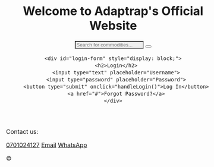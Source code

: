 <!DOCTYPE html>
<html lang="en">
<head>
  <meta charset="UTF-8">
  <meta name="viewport" content="width=device-width, initial-scale=1.0">
  <title>Adaptrap - Official Website</title>
  <style>
    /* General styling */
    body {
      font-size: 16px;
      margin: 0;
      background-image: url("path/to/background-image.jpg"); /* Add your background image */
      background-size: cover;
    }

    header, main, footer {
      padding: 1rem;
    }

    img {
      max-width: 100%;
      height: auto;
    }

    /* Search bar styling */
    input[type="search"] {
      background-color: #f0f0f0;
      border: 1px solid #ccc;
      padding: 5px;
      border-radius: 5px;
    }

    /* Login form styling */
    #login-form {
      display: flex;
      flex-direction: column;
      align-items: center;
    }

    #login-form input[type="text"],
    #login-form input[type="password"] {
      margin-bottom: 10px;
    }

    /* ... other styles (responsiveness, video, etc.) ... */
  </style>
  <script>
    // Basic login functionality (for demonstration, not secure)
    function handleLogin() {
      const username = document.querySelector("input[type='text']").value;
      const password = document.querySelector("input[type='password']").value;

      if (username === "MOKUA" && password === "1234") {
        alert("Login successful!");
        document.getElementById("login-form").style.display = "none";
        document.getElementById("main").style.display = "block";
      } else {
        alert("Invalid username or password.");
      }
    }
  </script>
</head>
<body>
  <header>
    <h1>Welcome to Adaptrap's Official Website</h1>
    <form action="/search" method="get">
      <input type="search" placeholder="Search for commodities..." style="background-color: #f0f0f0;">
      <button type="submit"><i class="fa fa-search"></i></button>
    </form>

    <div id="login-form" style="display: block;">
      <h2>Login</h2>
      <input type="text" placeholder="Username">
      <input type="password" placeholder="Password">
      <button type="submit" onclick="handleLogin()">Log In</button>
      <a href="#">Forgot Password?</a>
    </div>
  </header>
  <main id="main" style="display: none;">
    <p>This is our official online presence. Explore our products, services, and connect with us.</p>

    <img width="100" height="200" src="mokua jr.jpeg" alt="Advert 1" loading="lazy">
    <img width="100" height="200" src="stamp.jpeg" alt="Advert 2" loading="lazy">

    <video width="50%" height="200" controls>
      <source src="kevins.mp4" type="video/mp4">
      Your browser does not support the video tag.
    </video>
  </main>
  <footer>
    <p>Contact us:</p>
    <a href="tel:0701024127"><i class="fa fa-phone"></i> 0701024127</a>
    <a href="mailto:kevinmokua6@gmail.com"><i class="fa fa-envelope"></i> Email</a>
    <a href="https://wa.me/0701024127"><i class="fa fa-whatsapp"></i> WhatsApp</a>
    <p>&copy;